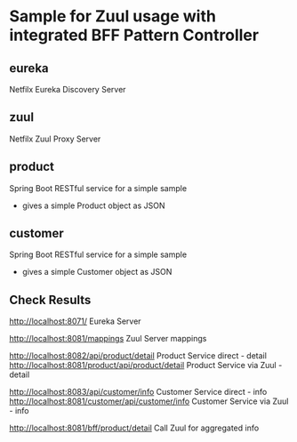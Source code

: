 # Sample for Zuul usage with integrated BFF Pattern Controller

## eureka
Netfilx Eureka Discovery Server

## zuul
Netfilx Zuul Proxy Server

## product
Spring Boot RESTful service for a simple sample
- gives a simple Product object as JSON

## customer
Spring Boot RESTful service for a simple sample
- gives a simple Customer object as JSON

## Check Results

[http://localhost:8071/](http://localhost:8071/) Eureka Server

[http://localhost:8081/mappings](http://localhost:8081/mappings) Zuul Server mappings

[http://localhost:8082/api/product/detail](http://localhost:8082/api/product/detail) Product Service direct - detail
[http://localhost:8081/product/api/product/detail](http://localhost:8081/product/api/product/detail) Product Service via Zuul - detail

[http://localhost:8083/api/customer/info](http://localhost:8083/api/customer/info) Customer Service direct - info
[http://localhost:8081/customer/api/customer/info](http://localhost:8081/customer/api/customer/info) Customer Service via Zuul - info

[http://localhost:8081/bff/product/detail](http://localhost:8081/bff/product/detail) Call Zuul for aggregated info
